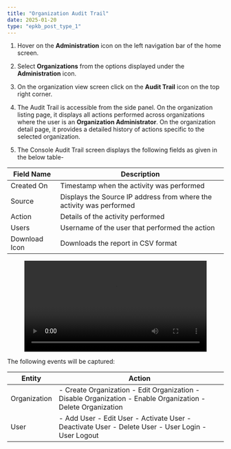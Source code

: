 ```yaml
---
title: "Organization Audit Trail"
date: 2025-01-20
type: "epkb_post_type_1"
---
```


1. Hover on the **Administration** icon on the left navigation bar of the home screen.

3. Select **Organizations** from the options displayed under the **Administration** icon.

5. On the organization view screen click on the **Audit Trail** icon on the top right corner. 

7. The Audit Trail is accessible from the side panel. On the organization listing page, it displays all actions performed across organizations where the user is an **Organization Administrator**. On the organization detail page, it provides a detailed history of actions specific to the selected organization.

9. The Console Audit Trail screen displays the following fields as given in the below table- 
    

| **Field Name**  | **Description**  |
| --- | --- |
| Created On | Timestamp when the activity was performed |
| Source  | Displays the Source IP address from where the activity was performed |
| Action | Details of the activity performed |
| Users  | Username of the user that performed the action |
| Download Icon | Downloads the report in CSV format |

<figure>

<video width="100%" height="auto" controls>
  <source src="./audit-trail-video/Org List Audit Trail.mp4" type="video/mp4" />
  Your browser does not support the video tag.
</video>

<figcaption>

  

</figcaption>

</figure>

The following events will be captured:

| **Entity** | **Action** |
| --- | --- |
| Organization | \- Create Organization   \- Edit Organization   \- Disable Organization   \- Enable Organization   \- Delete Organization |
| User | \- Add User   \- Edit User   \- Activate User   \- Deactivate User   \- Delete User   \- User Login   \- User Logout |
